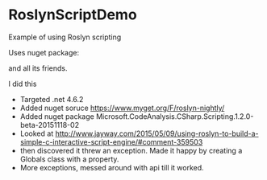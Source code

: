 # RoslynScriptDemo
Example of using Roslyn scripting 

Uses nuget package: 
<package id="Microsoft.CodeAnalysis.CSharp.Scripting" version="1.2.0-beta-20151118-02" targetFramework="net461" />

and all its friends.

I did this
* Targeted .net 4.6.2
* Added nuget soruce https://www.myget.org/F/roslyn-nightly/
* Added nuget package Microsoft.CodeAnalysis.CSharp.Scripting.1.2.0-beta-20151118-02
* Looked at http://www.jayway.com/2015/05/09/using-roslyn-to-build-a-simple-c-interactive-script-engine/#comment-359503
* then discovered it threw an exception. Made it happy by creating a Globals class with a property.
* More exceptions, messed around with api till it worked.
